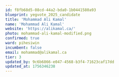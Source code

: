 ```yaml
---
id: f8fb68d5-08cd-44a2-bda0-1b0441580a93
blueprint: yegvote_2025_candidate
title: 'Mohammad Ali Kamal'
name: 'Mohammad Ali Kamal'
website: 'https://alikamal.ca/'
photo: mohammad-ali-kamal-modified.png
confirmed: true
ward: pihesiwin
incumbent: false
email: mohammad@alikamal.ca
tier: 3
updated_by: 9c6b6866-e047-4568-b3f4-71623caf17dd
updated_at: 1756346238
---
```

